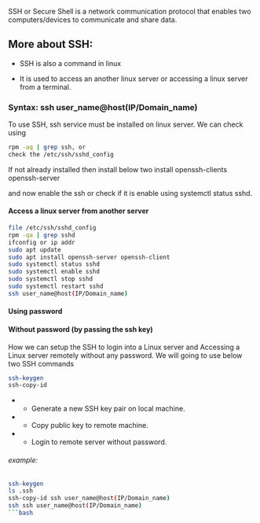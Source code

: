 SSH or Secure Shell is a network communication protocol that enables two computers/devices to communicate and share data.

## More about SSH:

* SSH is also a command in linux

* It is used to access an another linux server or accessing a linux server from a terminal.

### Syntax: ssh user_name@host(IP/Domain_name)

To use SSH, ssh service must be installed on linux server.
We can check using
```bash
rpm -aq | grep ssh, or
check the /etc/ssh/sshd_config
```
If not already installed then install below two
install openssh-clients openssh-server

and now enable the ssh or check if it is enable using
systemctl status sshd.

#### Access a linux server from another server
```bash
file /etc/ssh/sshd_config
rpm -qa | grep sshd
ifconfig or ip addr
sudo apt update
sudo apt install openssh-server openssh-client
sudo systemctl status sshd
sudo systemctl enable sshd
sudo systemctl stop sshd
sudo systemctl restart sshd
ssh user_name@host(IP/Domain_name)
```

#### Using password

#### Without password (by passing the ssh key)

How we can setup the SSH to login into a Linux server and Accessing a Linux server remotely without any password.
We will going to use below two SSH commands
```bash
ssh-keygen
ssh-copy-id
```
* - Generate a new SSH key pair on local machine.
* - Copy public key to remote machine.
* - Login to remote server without password.

###### example:
```bash
ssh-keygen
ls .ssh
ssh-copy-id ssh user_name@host(IP/Domain_name)
ssh ssh user_name@host(IP/Domain_name)
```bash

